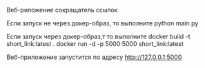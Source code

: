 Веб-риложение сокращатель ссылок

Если запуск не через докер-образ, то выполните
python main.py

Если запуск через докер-образ,т то выполните
docker build -t short_link:latest .
docker run -d -p 5000:5000 short_link:latest

Веб-приложение запустится по адресу
http://127.0.0.1:5000
